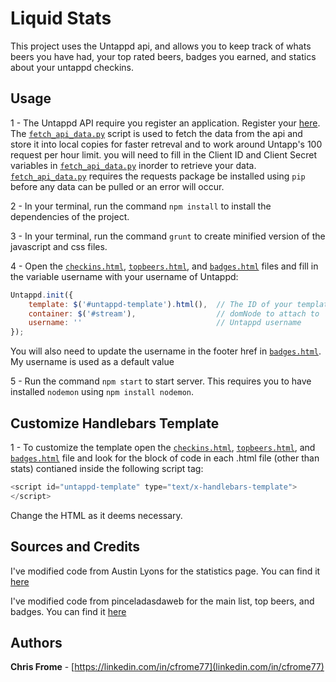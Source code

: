 # Liquid Stats

This project uses the Untappd api, and allows you to keep track of whats beers you have had, your top rated beers, badges you earned, and statics about your untappd checkins.

## Usage

1 - The Untappd API require you register an application. Register your [here](https://untappd.com/api/register?register=new). The [`fetch_api_data.py`](fetch_api_data.py) script is used to fetch the data from the api and store it into local copies for faster retreval and to work around Untapp's 100 request per hour limit. you will need to fill in the Client ID and Client Secret variables in [`fetch_api_data.py`](fetch_api_data.py) inorder to retrieve your data. [`fetch_api_data.py`](fetch_api_data.py) requires the requests package be installed using `pip` before any data can be pulled or an error will occur.

2 - In your terminal, run the command `npm install` to install the dependencies of the project.

3 - In your terminal, run the command `grunt` to create minified version of the javascript and css files.

4 - Open the [`checkins.html`](views/checkins.html), [`topbeers.html`](views/topbeers.html), and [`badges.html`](views/badges.html) files and fill in the variable username with your username of Untappd:

```javascript
Untappd.init({
    template: $('#untappd-template').html(),  // The ID of your template
    container: $('#stream'),                  // domNode to attach to
    username: ''                              // Untappd username
});
```

You will also need to update the username in the footer href in [`badges.html`](views/badges.html). My username is used as a default value

5 - Run the command `npm start` to start server. This requires you to have installed `nodemon` using `npm install nodemon`.

## Customize Handlebars Template

1 - To customize the template open the [`checkins.html`](views/checkins.html), [`topbeers.html`](views/topbeers.html), and [`badges.html`](views/badges.html) file and look for the block of code in each .html file (other than stats) contianed inside the following script tag:

```javascript
<script id="untappd-template" type="text/x-handlebars-template">
</script>
```

Change the HTML as it deems necessary.

## Sources and Credits

I've modified code from Austin Lyons for the statistics page. You can find it [here](https://github.com/austinlyons/dcjs-leaflet-untappd)

I've modified code from pinceladasdaweb for the main list, top beers, and badges. You can find it [here](https://github.com/pinceladasdaweb/Node-Untappd)

## Authors

**Chris Frome** - [https://linkedin.com/in/cfrome77](linkedin.com/in/cfrome77)

